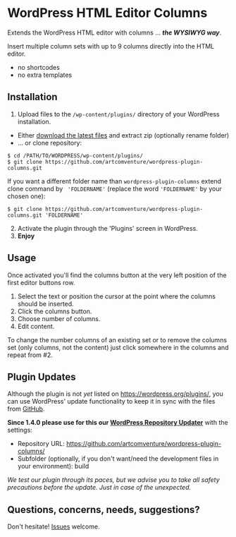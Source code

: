 # WordPress HTML Editor Columns

Extends the WordPress HTML editor with columns ... **_the WYSIWYG way_**.

Insert multiple column sets with up to 9 columns directly into the HTML editor.

* no shortcodes
* no extra templates

## Installation

1. Upload files to the `/wp-content/plugins/` directory of your WordPress installation.
  - Either [download the latest files](https://github.com/artcomventure/wordpress-plugin-columns/archive/master.zip) and extract zip (optionally rename folder)
  - ... or clone repository:
  ```
  $ cd /PATH/TO/WORDPRESS/wp-content/plugins/
  $ git clone https://github.com/artcomventure/wordpress-plugin-columns.git
  ```
  If you want a different folder name than `wordpress-plugin-columns` extend clone command by ` 'FOLDERNAME'` (replace the word `'FOLDERNAME'` by your chosen one):
  ```
  $ git clone https://github.com/artcomventure/wordpress-plugin-columns.git 'FOLDERNAME'
  ```
2. Activate the plugin through the 'Plugins' screen in WordPress.
3. **Enjoy**

## Usage

Once activated you'll find the columns button at the very left position of the first editor buttons row.

1. Select the text or position the cursor at the point where the columns should be inserted.
2. Click the columns button.
3. Choose number of columns.
4. Edit content.

To change the number columns of an existing set or to remove the columns set (only columns, not the content) just click somewhere in the columns and repeat from #2.

## Plugin Updates

Although the plugin is not _yet_ listed on https://wordpress.org/plugins/, you can use WordPress' update functionality to keep it in sync with the files from [GitHub](https://github.com/artcomventure/wordpress-plugin-columns).

**Since 1.4.0 please use for this our [WordPress Repository Updater](https://github.com/artcomventure/wordpress-plugin-repoUpdater)** with the settings:

* Repository URL: https://github.com/artcomventure/wordpress-plugin-columns/
* Subfolder (optionally, if you don't want/need the development files in your environment): build

_We test our plugin through its paces, but we advise you to take all safety precautions before the update. Just in case of the unexpected._

## Questions, concerns, needs, suggestions?

Don't hesitate! [Issues](https://github.com/artcomventure/wordpress-plugin-columns/issues) welcome.

